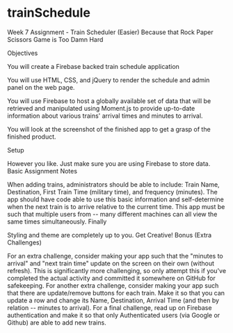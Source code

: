 # trainSchedule

Week 7 Assignment - Train Scheduler (Easier)
Because that Rock Paper Scissors Game is Too Damn Hard

Objectives

You will create a Firebase backed train schedule application

You will use HTML, CSS, and jQuery to render the schedule and admin panel on the web page.

You will use Firebase to host a globally available set of data that will be retrieved and manipulated using Moment.js to provide up-to-date information about various trains' arrival times and minutes to arrival.

You will look at the screenshot of the finished app to get a grasp of the finished product.

Setup

However you like. Just make sure you are using Firebase to store data.
Basic Assignment Notes

When adding trains, administrators should be able to include: Train Name, Destination, First Train Time (military time), and frequency (minutes).
The app should have code able to use this basic information and self-determine when the next train is to arrive relative to the current time.
This app must be such that multiple users from -- many different machines can all view the same times simultaneously.
Finally

Styling and theme are completely up to you. Get Creative!
Bonus (Extra Challenges)

For an extra challenge, consider making your app such that the "minutes to arrival" and "next train time" update on the screen on their own (without refresh). This is significantly more challenging, so only attempt this if you've completed the actual activity and committed it somewhere on GitHub for safekeeping.
For another extra challenge, consider making your app such that there are update/remove buttons for each train. Make it so that you can update a row and change its Name, Destination, Arrival Time (and then by relation -- minutes to arrival).
For a final challenge, read up on Firebase authentication and make it so that only Authenticated users (via Google or Github) are able to add new trains.